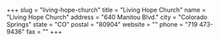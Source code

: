 +++
slug = "living-hope-church"
title = "Living Hope Church"
name = "Living Hope Church"
address = "640 Manitou Blvd."
city = "Colorado Springs"
state = "CO"
postal = "80904"
website = ""
phone = "719 473-9436"
fax = ""
+++
